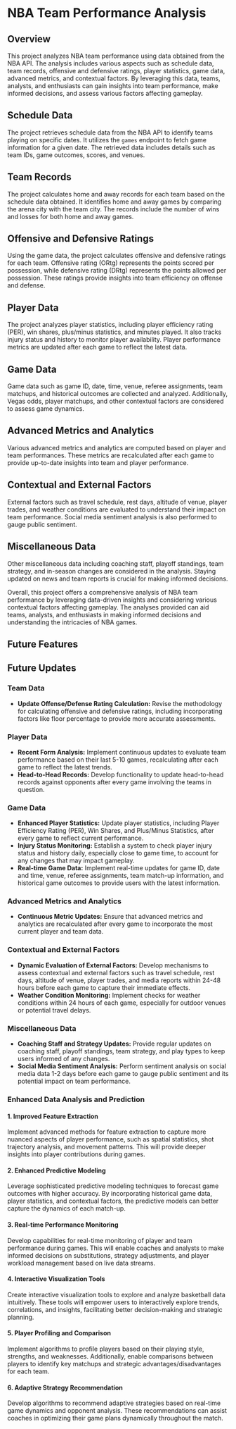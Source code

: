 # NBA Team Performance Analysis

## Overview
This project analyzes NBA team performance using data obtained from the NBA API. The analysis includes various aspects such as schedule data, team records, offensive and defensive ratings, player statistics, game data, advanced metrics, and contextual factors. By leveraging this data, teams, analysts, and enthusiasts can gain insights into team performance, make informed decisions, and assess various factors affecting gameplay.

## Schedule Data
The project retrieves schedule data from the NBA API to identify teams playing on specific dates. It utilizes the `games` endpoint to fetch game information for a given date. The retrieved data includes details such as team IDs, game outcomes, scores, and venues.

## Team Records
The project calculates home and away records for each team based on the schedule data obtained. It identifies home and away games by comparing the arena city with the team city. The records include the number of wins and losses for both home and away games.

## Offensive and Defensive Ratings
Using the game data, the project calculates offensive and defensive ratings for each team. Offensive rating (ORtg) represents the points scored per possession, while defensive rating (DRtg) represents the points allowed per possession. These ratings provide insights into team efficiency on offense and defense.

## Player Data
The project analyzes player statistics, including player efficiency rating (PER), win shares, plus/minus statistics, and minutes played. It also tracks injury status and history to monitor player availability. Player performance metrics are updated after each game to reflect the latest data.

## Game Data
Game data such as game ID, date, time, venue, referee assignments, team matchups, and historical outcomes are collected and analyzed. Additionally, Vegas odds, player matchups, and other contextual factors are considered to assess game dynamics.

## Advanced Metrics and Analytics
Various advanced metrics and analytics are computed based on player and team performances. These metrics are recalculated after each game to provide up-to-date insights into team and player performance.

## Contextual and External Factors
External factors such as travel schedule, rest days, altitude of venue, player trades, and weather conditions are evaluated to understand their impact on team performance. Social media sentiment analysis is also performed to gauge public sentiment.

## Miscellaneous Data
Other miscellaneous data including coaching staff, playoff standings, team strategy, and in-season changes are considered in the analysis. Staying updated on news and team reports is crucial for making informed decisions.

Overall, this project offers a comprehensive analysis of NBA team performance by leveraging data-driven insights and considering various contextual factors affecting gameplay. The analyses provided can aid teams, analysts, and enthusiasts in making informed decisions and understanding the intricacies of NBA games.


## Future Features
## Future Updates

### Team Data

- **Update Offense/Defense Rating Calculation:** Revise the methodology for calculating offensive and defensive ratings, including incorporating factors like floor percentage to provide more accurate assessments.

### Player Data

- **Recent Form Analysis:** Implement continuous updates to evaluate team performance based on their last 5-10 games, recalculating after each game to reflect the latest trends.
- **Head-to-Head Records:** Develop functionality to update head-to-head records against opponents after every game involving the teams in question.

### Game Data

- **Enhanced Player Statistics:** Update player statistics, including Player Efficiency Rating (PER), Win Shares, and Plus/Minus Statistics, after every game to reflect current performance.
- **Injury Status Monitoring:** Establish a system to check player injury status and history daily, especially close to game time, to account for any changes that may impact gameplay.
- **Real-time Game Data:** Implement real-time updates for game ID, date and time, venue, referee assignments, team match-up information, and historical game outcomes to provide users with the latest information.

### Advanced Metrics and Analytics

- **Continuous Metric Updates:** Ensure that advanced metrics and analytics are recalculated after every game to incorporate the most current player and team data.

### Contextual and External Factors

- **Dynamic Evaluation of External Factors:** Develop mechanisms to assess contextual and external factors such as travel schedule, rest days, altitude of venue, player trades, and media reports within 24-48 hours before each game to capture their immediate effects.
- **Weather Condition Monitoring:** Implement checks for weather conditions within 24 hours of each game, especially for outdoor venues or potential travel delays.

### Miscellaneous Data

- **Coaching Staff and Strategy Updates:** Provide regular updates on coaching staff, playoff standings, team strategy, and play types to keep users informed of any changes.
- **Social Media Sentiment Analysis:** Perform sentiment analysis on social media data 1-2 days before each game to gauge public sentiment and its potential impact on team performance.

### Enhanced Data Analysis and Prediction

#### 1. Improved Feature Extraction
Implement advanced methods for feature extraction to capture more nuanced aspects of player performance, such as spatial statistics, shot trajectory analysis, and movement patterns. This will provide deeper insights into player contributions during games.

#### 2. Enhanced Predictive Modeling
Leverage sophisticated predictive modeling techniques to forecast game outcomes with higher accuracy. By incorporating historical game data, player statistics, and contextual factors, the predictive models can better capture the dynamics of each match-up.

#### 3. Real-time Performance Monitoring
Develop capabilities for real-time monitoring of player and team performance during games. This will enable coaches and analysts to make informed decisions on substitutions, strategy adjustments, and player workload management based on live data streams.

#### 4. Interactive Visualization Tools
Create interactive visualization tools to explore and analyze basketball data intuitively. These tools will empower users to interactively explore trends, correlations, and insights, facilitating better decision-making and strategic planning.

#### 5. Player Profiling and Comparison
Implement algorithms to profile players based on their playing style, strengths, and weaknesses. Additionally, enable comparisons between players to identify key matchups and strategic advantages/disadvantages for each team.

#### 6. Adaptive Strategy Recommendation
Develop algorithms to recommend adaptive strategies based on real-time game dynamics and opponent analysis. These recommendations can assist coaches in optimizing their game plans dynamically throughout the match.



